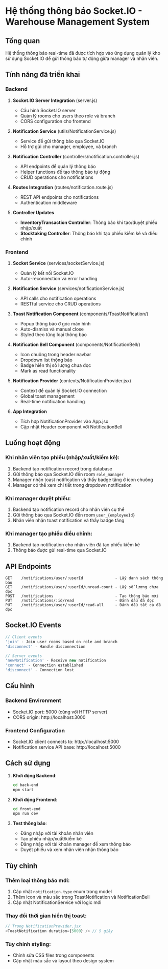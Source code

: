 # Hệ thống thông báo Socket.IO - Warehouse Management System

## Tổng quan

Hệ thống thông báo real-time đã được tích hợp vào ứng dụng quản lý kho sử dụng Socket.IO để gửi thông báo tự động giữa manager và nhân viên.

## Tính năng đã triển khai

### Backend

1. **Socket.IO Server Integration** (server.js)

   - Cấu hình Socket.IO server
   - Quản lý rooms cho users theo role và branch
   - CORS configuration cho frontend

2. **Notification Service** (utils/NotificationService.js)

   - Service để gửi thông báo qua Socket.IO
   - Hỗ trợ gửi cho manager, employee, và branch

3. **Notification Controller** (controllers/notification.controller.js)

   - API endpoints để quản lý thông báo
   - Helper functions để tạo thông báo tự động
   - CRUD operations cho notifications

4. **Routes Integration** (routes/notification.route.js)

   - REST API endpoints cho notifications
   - Authentication middleware

5. **Controller Updates**
   - **InventoryTransaction Controller**: Thông báo khi tạo/duyệt phiếu nhập/xuất
   - **Stocktaking Controller**: Thông báo khi tạo phiếu kiểm kê và điều chỉnh

### Frontend

1. **Socket Service** (services/socketService.js)

   - Quản lý kết nối Socket.IO
   - Auto-reconnection và error handling

2. **Notification Service** (services/notificationService.js)

   - API calls cho notification operations
   - RESTful service cho CRUD operations

3. **Toast Notification Component** (components/ToastNotification/)

   - Popup thông báo ở góc màn hình
   - Auto-dismiss và manual close
   - Styled theo từng loại thông báo

4. **Notification Bell Component** (components/NotificationBell/)

   - Icon chuông trong header navbar
   - Dropdown list thông báo
   - Badge hiển thị số lượng chưa đọc
   - Mark as read functionality

5. **Notification Provider** (contexts/NotificationProvider.jsx)

   - Context để quản lý Socket.IO connection
   - Global toast management
   - Real-time notification handling

6. **App Integration**
   - Tích hợp NotificationProvider vào App.jsx
   - Cập nhật Header component với NotificationBell

## Luồng hoạt động

### Khi nhân viên tạo phiếu (nhập/xuất/kiểm kê):

1. Backend tạo notification record trong database
2. Gửi thông báo qua Socket.IO đến room `role_manager`
3. Manager nhận toast notification và thấy badge tăng ở icon chuông
4. Manager có thể xem chi tiết trong dropdown notification

### Khi manager duyệt phiếu:

1. Backend tạo notification record cho nhân viên cụ thể
2. Gửi thông báo qua Socket.IO đến room `user_{employeeId}`
3. Nhân viên nhận toast notification và thấy badge tăng

### Khi manager tạo phiếu điều chỉnh:

1. Backend tạo notification cho nhân viên đã tạo phiếu kiểm kê
2. Thông báo được gửi real-time qua Socket.IO

## API Endpoints

```
GET    /notifications/user/:userId              - Lấy danh sách thông báo
GET    /notifications/user/:userId/unread-count - Lấy số lượng chưa đọc
POST   /notifications                           - Tạo thông báo mới
PUT    /notifications/:id/read                  - Đánh dấu đã đọc
PUT    /notifications/user/:userId/read-all     - Đánh dấu tất cả đã đọc
```

## Socket.IO Events

```javascript
// Client events
'join' - Join user rooms based on role and branch
'disconnect' - Handle disconnection

// Server events
'newNotification' - Receive new notification
'connect' - Connection established
'disconnect' - Connection lost
```

## Cấu hình

### Backend Environment

- Socket.IO port: 5000 (cùng với HTTP server)
- CORS origin: http://localhost:3000

### Frontend Configuration

- Socket.IO client connects to: http://localhost:5000
- Notification service API base: http://localhost:5000

## Cách sử dụng

1. **Khởi động Backend**:

   ```bash
   cd back-end
   npm start
   ```

2. **Khởi động Frontend**:

   ```bash
   cd front-end
   npm run dev
   ```

3. **Test thông báo**:
   - Đăng nhập với tài khoản nhân viên
   - Tạo phiếu nhập/xuất/kiểm kê
   - Đăng nhập với tài khoản manager để xem thông báo
   - Duyệt phiếu và xem nhân viên nhận thông báo

## Tùy chỉnh

### Thêm loại thông báo mới:

1. Cập nhật `notification.type` enum trong model
2. Thêm icon và màu sắc trong ToastNotification và NotificationBell
3. Cập nhật NotificationService với logic mới

### Thay đổi thời gian hiển thị toast:

```javascript
// Trong NotificationProvider.jsx
<ToastNotification duration={5000} /> // 5 giây
```

### Tùy chỉnh styling:

- Chỉnh sửa CSS files trong components
- Cập nhật màu sắc và layout theo design system
